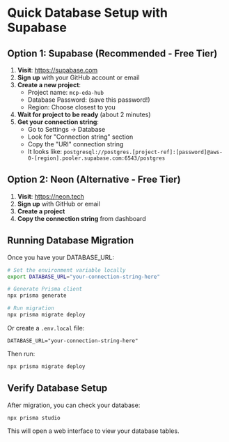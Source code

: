 # Quick Database Setup with Supabase

## Option 1: Supabase (Recommended - Free Tier)

1. **Visit**: https://supabase.com
2. **Sign up** with your GitHub account or email
3. **Create a new project**:
   - Project name: `mcp-eda-hub`
   - Database Password: (save this password!)
   - Region: Choose closest to you
4. **Wait for project to be ready** (about 2 minutes)
5. **Get your connection string**:
   - Go to Settings → Database
   - Look for "Connection string" section
   - Copy the "URI" connection string
   - It looks like: `postgresql://postgres.[project-ref]:[password]@aws-0-[region].pooler.supabase.com:6543/postgres`

## Option 2: Neon (Alternative - Free Tier)

1. **Visit**: https://neon.tech
2. **Sign up** with GitHub or email
3. **Create a project**
4. **Copy the connection string** from dashboard

## Running Database Migration

Once you have your DATABASE_URL:

```bash
# Set the environment variable locally
export DATABASE_URL="your-connection-string-here"

# Generate Prisma client
npx prisma generate

# Run migration
npx prisma migrate deploy
```

Or create a `.env.local` file:
```
DATABASE_URL="your-connection-string-here"
```

Then run:
```bash
npx prisma migrate deploy
```

## Verify Database Setup

After migration, you can check your database:
```bash
npx prisma studio
```

This will open a web interface to view your database tables.